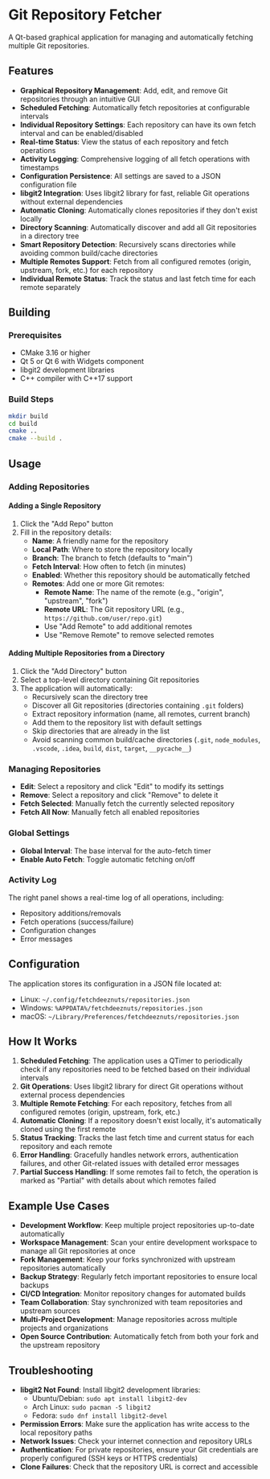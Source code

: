 # Git Repository Fetcher

A Qt-based graphical application for managing and automatically fetching multiple Git repositories.

## Features

- **Graphical Repository Management**: Add, edit, and remove Git repositories through an intuitive GUI
- **Scheduled Fetching**: Automatically fetch repositories at configurable intervals
- **Individual Repository Settings**: Each repository can have its own fetch interval and can be enabled/disabled
- **Real-time Status**: View the status of each repository and fetch operations
- **Activity Logging**: Comprehensive logging of all fetch operations with timestamps
- **Configuration Persistence**: All settings are saved to a JSON configuration file
- **libgit2 Integration**: Uses libgit2 library for fast, reliable Git operations without external dependencies
- **Automatic Cloning**: Automatically clones repositories if they don't exist locally
- **Directory Scanning**: Automatically discover and add all Git repositories in a directory tree
- **Smart Repository Detection**: Recursively scans directories while avoiding common build/cache directories
- **Multiple Remotes Support**: Fetch from all configured remotes (origin, upstream, fork, etc.) for each repository
- **Individual Remote Status**: Track the status and last fetch time for each remote separately

## Building

### Prerequisites
- CMake 3.16 or higher
- Qt 5 or Qt 6 with Widgets component
- libgit2 development libraries
- C++ compiler with C++17 support

### Build Steps
```bash
mkdir build
cd build
cmake ..
cmake --build .
```

## Usage

### Adding Repositories

#### Adding a Single Repository
1. Click the "Add Repo" button
2. Fill in the repository details:
   - **Name**: A friendly name for the repository
   - **Local Path**: Where to store the repository locally
   - **Branch**: The branch to fetch (defaults to "main")
   - **Fetch Interval**: How often to fetch (in minutes)
   - **Enabled**: Whether this repository should be automatically fetched
   - **Remotes**: Add one or more Git remotes:
     - **Remote Name**: The name of the remote (e.g., "origin", "upstream", "fork")
     - **Remote URL**: The Git repository URL (e.g., `https://github.com/user/repo.git`)
     - Use "Add Remote" to add additional remotes
     - Use "Remove Remote" to remove selected remotes

#### Adding Multiple Repositories from a Directory
1. Click the "Add Directory" button
2. Select a top-level directory containing Git repositories
3. The application will automatically:
   - Recursively scan the directory tree
   - Discover all Git repositories (directories containing `.git` folders)
   - Extract repository information (name, all remotes, current branch)
   - Add them to the repository list with default settings
   - Skip directories that are already in the list
   - Avoid scanning common build/cache directories (`.git`, `node_modules`, `.vscode`, `.idea`, `build`, `dist`, `target`, `__pycache__`)

### Managing Repositories
- **Edit**: Select a repository and click "Edit" to modify its settings
- **Remove**: Select a repository and click "Remove" to delete it
- **Fetch Selected**: Manually fetch the currently selected repository
- **Fetch All Now**: Manually fetch all enabled repositories

### Global Settings
- **Global Interval**: The base interval for the auto-fetch timer
- **Enable Auto Fetch**: Toggle automatic fetching on/off

### Activity Log
The right panel shows a real-time log of all operations, including:
- Repository additions/removals
- Fetch operations (success/failure)
- Configuration changes
- Error messages

## Configuration

The application stores its configuration in a JSON file located at:
- Linux: `~/.config/fetchdeeznuts/repositories.json`
- Windows: `%APPDATA%/fetchdeeznuts/repositories.json`
- macOS: `~/Library/Preferences/fetchdeeznuts/repositories.json`

## How It Works

1. **Scheduled Fetching**: The application uses a QTimer to periodically check if any repositories need to be fetched based on their individual intervals
2. **Git Operations**: Uses libgit2 library for direct Git operations without external process dependencies
3. **Multiple Remote Fetching**: For each repository, fetches from all configured remotes (origin, upstream, fork, etc.)
4. **Automatic Cloning**: If a repository doesn't exist locally, it's automatically cloned using the first remote
5. **Status Tracking**: Tracks the last fetch time and current status for each repository and each remote
6. **Error Handling**: Gracefully handles network errors, authentication failures, and other Git-related issues with detailed error messages
7. **Partial Success Handling**: If some remotes fail to fetch, the operation is marked as "Partial" with details about which remotes failed

## Example Use Cases

- **Development Workflow**: Keep multiple project repositories up-to-date automatically
- **Workspace Management**: Scan your entire development workspace to manage all Git repositories at once
- **Fork Management**: Keep your forks synchronized with upstream repositories automatically
- **Backup Strategy**: Regularly fetch important repositories to ensure local backups
- **CI/CD Integration**: Monitor repository changes for automated builds
- **Team Collaboration**: Stay synchronized with team repositories and upstream sources
- **Multi-Project Development**: Manage repositories across multiple projects and organizations
- **Open Source Contribution**: Automatically fetch from both your fork and the upstream repository

## Troubleshooting

- **libgit2 Not Found**: Install libgit2 development libraries:
  - Ubuntu/Debian: `sudo apt install libgit2-dev`
  - Arch Linux: `sudo pacman -S libgit2`
  - Fedora: `sudo dnf install libgit2-devel`
- **Permission Errors**: Make sure the application has write access to the local repository paths
- **Network Issues**: Check your internet connection and repository URLs
- **Authentication**: For private repositories, ensure your Git credentials are properly configured (SSH keys or HTTPS credentials)
- **Clone Failures**: Check that the repository URL is correct and accessible
